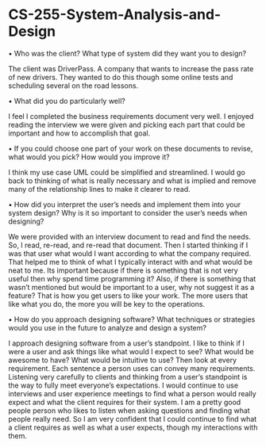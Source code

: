 # CS-255-System-Analysis-and-Design

•	Who was the client? What type of system did they want you to design?

The client was DriverPass. A company that wants to increase the pass rate of new drivers. They wanted to do this though some online tests and scheduling several on the road lessons.

 
•	What did you do particularly well?

I feel I completed the business requirements document very well. I enjoyed reading the interview we were given and picking each part that could be important and how to accomplish that goal.


•	If you could choose one part of your work on these documents to revise, what would you pick? How would you improve it?

I think my use case UML could be simplified and streamlined. I would go back to thinking of what is really necessary and what is implied and remove many of the relationship lines to make it clearer to read. 


•	How did you interpret the user’s needs and implement them into your system design? Why is it so important to consider the user’s needs when designing?

We were provided with an interview document to read and find the needs. So, I read, re-read, and re-read that document. Then I started thinking if I was that user what would I want according to what the company required. That helped me to think of what I typically interact with and what would be neat to me. Its important because if there is something that is not very useful then why spend time programming it? Also, if there is something that wasn’t mentioned but would be important to a user, why not suggest it as a feature? That is how you get users to like your work. The more users that like what you do, the more you will be key to the operations. 


•	How do you approach designing software? What techniques or strategies would you use in the future to analyze and design a system?

I approach designing software from a user’s standpoint. I like to think if I were a user and ask things like what would I expect to see? What would be awesome to have? What would be intuitive to use? Then look at every requirement. Each sentence a person uses can convey many requirements. Listening very carefully to clients and thinking from a user’s standpoint is the way to fully meet everyone’s expectations. I would continue to use interviews and user experience meetings to find what a person would really expect and what the client requires for their system. I am a pretty good people person who likes to listen when asking questions and finding what people really need. So I am very confident that I could continue to find what a client requires as well as what a user expects, though my interactions with them. 
